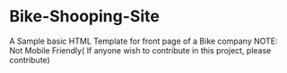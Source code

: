 # Bike-Shooping-Site
A Sample basic HTML Template for front page of a Bike company
NOTE: Not Mobile Friendly( If anyone wish to contribute in this project, please contribute)

